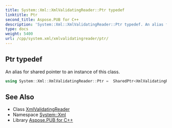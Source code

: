```yaml
---
title: System::Xml::XmlValidatingReader::Ptr typedef
linktitle: Ptr
second_title: Aspose.PUB for C++
description: 'System::Xml::XmlValidatingReader::Ptr typedef. An alias for shared pointer to an instance of this class in C++.'
type: docs
weight: 5400
url: /cpp/system.xml/xmlvalidatingreader/ptr/
---
```

## Ptr typedef


An alias for shared pointer to an instance of this class.

```cpp
using System::Xml::XmlValidatingReader::Ptr =  SharedPtr<XmlValidatingReader>
```

## See Also

* Class [XmlValidatingReader](../)
* Namespace [System::Xml](../../)
* Library [Aspose.PUB for C++](../../../)
